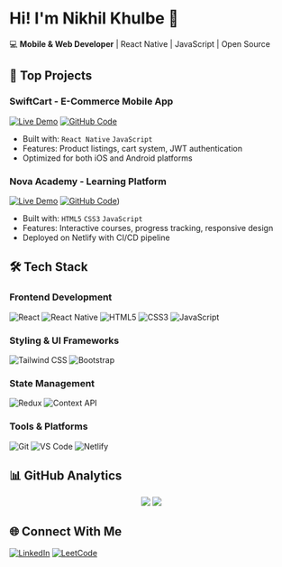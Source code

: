 # Hi! I'm Nikhil Khulbe 👋

💻 **Mobile & Web Developer** | React Native | JavaScript | Open Source

## 🚀 Top Projects

### SwiftCart - E-Commerce Mobile App
[![Live Demo](https://img.shields.io/badge/Demo-Live-green?style=for-the-badge)](https://khan-acadmey-clone.netlify.app/)
[![GitHub Code](https://img.shields.io/badge/Code-Repository-blue?style=for-the-badge)](https://github.com/nikhil-khulbe/project-ecommerce-submodule)

- Built with: `React Native` `JavaScript`  
- Features: Product listings, cart system, JWT authentication
- Optimized for both iOS and Android platforms

### Nova Academy - Learning Platform
[![Live Demo](https://img.shields.io/badge/Demo-Live-green?style=for-the-badge)](https://khan-acadmey-clone.netlify.app/) 
[![GitHub Code](https://img.shields.io/badge/Code-Repository-blue?style=for-the-badge)](https://github.com/Janhavi2212/B42_WEB_018_The-Debuggers.git))

- Built with: `HTML5` `CSS3` `JavaScript`
- Features: Interactive courses, progress tracking, responsive design
- Deployed on Netlify with CI/CD pipeline

## 🛠️ Tech Stack

### Frontend Development
![React](https://img.shields.io/badge/React-20232A?style=for-the-badge&logo=react&logoColor=61DAFB)
![React Native](https://img.shields.io/badge/React_Native-20232A?style=for-the-badge&logo=react&logoColor=61DAFB)
![HTML5](https://img.shields.io/badge/HTML5-E34F26?style=for-the-badge&logo=html5&logoColor=white)
![CSS3](https://img.shields.io/badge/CSS3-1572B6?style=for-the-badge&logo=css3&logoColor=white)
![JavaScript](https://img.shields.io/badge/JavaScript-F7DF1E?style=for-the-badge&logo=javascript&logoColor=black)

### Styling & UI Frameworks
![Tailwind CSS](https://img.shields.io/badge/Tailwind_CSS-38B2AC?style=for-the-badge&logo=tailwind-css&logoColor=white)
![Bootstrap](https://img.shields.io/badge/Bootstrap-563D7C?style=for-the-badge&logo=bootstrap&logoColor=white)


### State Management
![Redux](https://img.shields.io/badge/Redux-764ABC?style=for-the-badge&logo=redux&logoColor=white)
![Context API](https://img.shields.io/badge/Context_API-FF6B6B?style=for-the-badge)

### Tools & Platforms
![Git](https://img.shields.io/badge/Git-F05032?style=for-the-badge&logo=git&logoColor=white)
![VS Code](https://img.shields.io/badge/VS_Code-007ACC?style=for-the-badge&logo=visual-studio-code&logoColor=white)
![Netlify](https://img.shields.io/badge/Netlify-00C7B7?style=for-the-badge&logo=netlify&logoColor=white)

## 📊 GitHub Analytics  
<p align="center">
  <img src="https://github-readme-stats.vercel.app/api?username=nikhil-khulbe&show_icons=true&theme=radical" />
  <img src="https://github-readme-stats.vercel.app/api/top-langs/?username=nikhil-khulbe&layout=compact&theme=dark" />
</p>

## 🌐 Connect With Me  
[![LinkedIn](https://img.shields.io/badge/LinkedIn-0A66C2?logo=linkedin)](https://linkedin.com/in/yourprofile)
[![LeetCode](https://img.shields.io/badge/LeetCode-FFA116?logo=leetcode)](https://leetcode.com/yourprofile)
